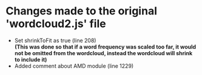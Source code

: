 # Changes made to the original 'wordcloud2.js' file
- Set shrinkToFit as true (line 208) <br> __(This was done so that if a word frequency was scaled too far, it would not be omitted from the wordcloud, instead the wordcloud will shrink to include it)__
- Added comment about AMD module (line 1229)
